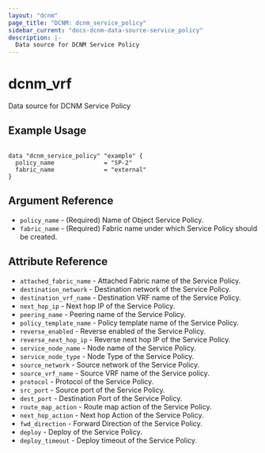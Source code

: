 ```yaml
---
layout: "dcnm"
page_title: "DCNM: dcnm_service_policy"
sidebar_current: "docs-dcnm-data-source-service_policy"
description: |-
  Data source for DCNM Service Policy
---
```


# dcnm_vrf #
Data source for DCNM Service Policy

## Example Usage ##

```hcl

data "dcnm_service_policy" "example" {
  policy_name              = "SP-2"  
  fabric_name              = "external"
}

```

## Argument Reference ##

* `policy_name` - (Required) Name of Object Service Policy.
* `fabric_name` - (Required) Fabric name under which Service Policy should be created.


## Attribute Reference
* `attached_fabric_name` - Attached Fabric name of the Service Policy. 
* `destination_network` - Destination network of the Service Policy.
* `destination_vrf_name` - Destination VRF name of the Service Policy.
* `next_hop_ip` - Next hop IP of the Service Policy.
* `peering_name` - Peering name of the Service Policy. 
* `policy_template_name` - Policy template name of the Service Policy.
* `reverse_enabled` - Reverse enabled of the Service Policy.
* `reverse_next_hop_ip` - Reverse next hop IP of the Service Policy.
* `service_node_name` - Node name of the Service Policy.
* `service_node_type` - Node Type of the Service Policy.
* `source_network` - Source network of the Service Policy. 
* `source_vrf_name` - Source VRF name of the Service policy.
* `protocol` - Protocol of the Service Policy.
* `src_port` - Source port of the Service Policy. 
* `dest_port` - Destination Port of the Service Policy.
* `route_map_action` - Route map action of the Service Policy.
* `next_hop_action` - Next hop Action of the Service Policy.
* `fwd_direction` - Forward Direction of the Service Policy.
* `deploy` - Deploy of the Service Policy.
* `deploy_timeout` - Deploy timeout  of the Service Policy.